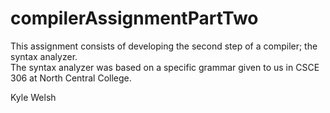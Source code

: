 # compilerAssignmentPartTwo

This assignment consists of developing the second step of a compiler; the syntax analyzer.  
The syntax analyzer was based on a specific grammar given to us in CSCE 306 at North Central College.

Kyle Welsh
